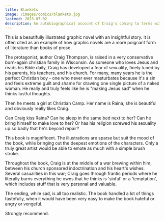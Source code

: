 ```yaml
---
title: Blankets
image: /images/comics/blankets.jpg
lastmod: 2023-07-02
description: An autobiographical account of Craig's coming to terms with his faith and reconciling it with his sexuality
---
```


This is a beautifully illustrated graphic novel with an insightful story. It is often cited as an example of how graphic novels are a more poignant form of literature than books of prose.

The protagonist, author Craig Thompson, is raised in a very conservative born-again christian family in Wisconsin. As someone who loves Jesus and reads his Bible daily, Craig has developed a fear of sexuality, finely tuned by his parents, his teachers, and his church. For many, many years he is the perfect Christian boy - one who never ever masturbates because it's a sin and feels extreme guilt and shame for drawing one single picture of a naked woman. He really and truly feels like he is "making Jesus sad" when he thinks lustful thoughts.

Then he meets a girl at Christian Camp. Her name is Raina, she is beautiful and obviously really likes Craig.

Can Craig kiss Raina? Can he sleep in the same bed next to her? Can he bring himself to make love to her? Or has his religion screwed his sexuality up so badly that he's beyond repair?

This book is magnificent. The illustrations are sparse but suit the mood of the book, while bringing out the deepest emotions of the characters. Only a truly great artist would be able to emote as much with a simple brush stroke.

Throughout the book, Craig is at the middle of a war brewing within him, between his church sponsored indoctrination and his heart's wishes. Several casualities in this war; Craig goes through frantic periods where he literally burns everything he owns that he thinks is 'sinful' or a 'temptation', which includes stuff that is very personal and valuable.

The ending, while sad, is all too realistic. The book handled a lot of things tastefully, when it would have been very easy to make the book hateful or angry or vengeful.

Strongly recommend.
